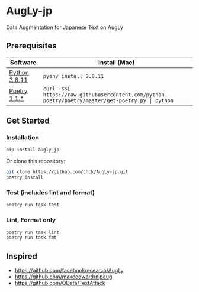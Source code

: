 # AugLy-jp
Data Augmentation for Japanese Text on AugLy

## Prerequisites
| Software                   | Install (Mac)              |
|----------------------------|----------------------------|
| [Python 3.8.11][python]    | `pyenv install 3.8.11`     |
| [Poetry 1.1.*][poetry]     | `curl -sSL https://raw.githubusercontent.com/python-poetry/poetry/master/get-poetry.py \| python`|

[python]: https://www.python.org/downloads/release/python-3811/
[poetry]: https://python-poetry.org/

## Get Started
### Installation
```bash
pip install augly_jp
```

Or clone this repository:
```bash
git clone https://github.com/chck/AugLy-jp.git
poetry install
```

### Test (includes lint and format)
```bash
poetry run task test
```

### Lint, Format only
```bash
poetry run task lint
poetry run task fmt
```

## Inspired
- https://github.com/facebookresearch/AugLy
- https://github.com/makcedward/nlpaug
- https://github.com/QData/TextAttack
